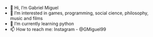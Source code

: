 - 👋 Hi, I’m Gabriel Miguel
- 👀 I’m interested in games, programming, social cience, philosophy, music and films
- 🌱 I’m currently learning python
- 📫 How to reach me: Instagram - @GMiguel99

<!---
GMiguel99/GMiguel99 is a ✨ special ✨ repository because its `README.md` (this file) appears on your GitHub profile.
You can click the Preview link to take a look at your changes.
--->

